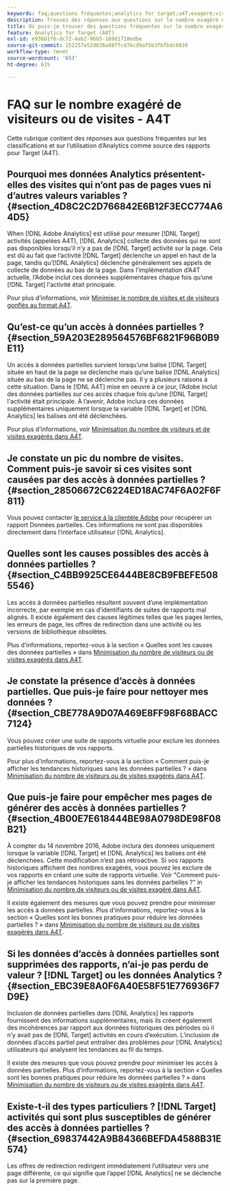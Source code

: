 ```yaml
---
keywords: faq;questions fréquentes;analytics for target;a4T;exagéré;visite;visiteur;accès partiel;orphelin;accès partiel
description: Trouvez des réponses aux questions sur le nombre exagéré de visiteurs ou de visites lors de l’utilisation d’Analytics pour [!DNL Target] (A4T). Découvrez comment réduire les "données partielles".
title: Où puis-je trouver des questions fréquentes sur le nombre exagéré de visiteurs ou de visites avec A4T ?
feature: Analytics for Target (A4T)
exl-id: e936b1f6-dc72-4ab2-9bb5-169d1710edbe
source-git-commit: 152257a52d836a88ffcd76cd9af5b3fbfbdc0839
workflow-type: tm+mt
source-wordcount: '653'
ht-degree: 61%

---
```


# FAQ sur le nombre exagéré de visiteurs ou de visites - A4T

Cette rubrique contient des réponses aux questions fréquentes sur les classifications et sur l’utilisation d’Analytics comme source des rapports pour Target (A4T).

## Pourquoi mes données Analytics présentent-elles des visites qui n’ont pas de pages vues ni d’autres valeurs variables ? {#section_4D8C2C2D766842E6B12F3ECC774A64D5}

When [!DNL Adobe Analytics] est utilisé pour mesurer [!DNL Target] activités (appelées A4T), [!DNL Analytics] collecte des données qui ne sont pas disponibles lorsqu’il n’y a pas de [!DNL Target] activité sur la page. Cela est dû au fait que l’activité [!DNL Target] déclenche un appel en haut de la page, tandis qu’[!DNL Analytics] déclenche généralement ses appels de collecte de données au bas de la page. Dans l’implémentation d’A4T actuelle, l’Adobe inclut ces données supplémentaires chaque fois qu’une [!DNL Target] l&#39;activité était principale.

Pour plus d’informations, voir [Minimiser le nombre de visites et de visiteurs gonflés au format A4T](/help/main/c-integrating-target-with-mac/a4t/c-a4t-troubleshooting/minimizing-inflated-visit-and-visitor-counts-a4t.md#concept_A515C2DE126E44B6AD97754C2C6D5235).

## Qu’est-ce qu’un accès à données partielles ? {#section_59A203E289564576BF6821F96B0B9E11}

Un accès à données partielles survient lorsqu’une balise [!DNL Target] située en haut de la page se déclenche mais qu’une balise [!DNL Analytics] située au bas de la page ne se déclenche pas. Il y a plusieurs raisons à cette situation. Dans le [!DNL A4T] mise en oeuvre à ce jour, l’Adobe inclut des données partielles sur ces accès chaque fois qu’une [!DNL Target] l&#39;activité était principale. À l’avenir, Adobe inclura ces données supplémentaires uniquement lorsque la variable [!DNL Target] et [!DNL Analytics] les balises ont été déclenchées.

Pour plus d’informations, voir [Minimisation du nombre de visiteurs et de visites exagérés dans A4T](/help/main/c-integrating-target-with-mac/a4t/c-a4t-troubleshooting/minimizing-inflated-visit-and-visitor-counts-a4t.md#concept_A515C2DE126E44B6AD97754C2C6D5235).

## Je constate un pic du nombre de visites. Comment puis-je savoir si ces visites sont causées par des accès à données partielles ? {#section_28506672C6224ED18AC74F6A02F6F811}

Vous pouvez contacter [le service à la clientèle Adobe](/help/main/cmp-resources-and-contact-information.md#reference_ACA3391A00EF467B87930A450050077C) pour récupérer un rapport Données partielles. Ces informations ne sont pas disponibles directement dans l’interface utilisateur [!DNL Analytics].

## Quelles sont les causes possibles des accès à données partielles ? {#section_C4BB9925CE6444BE8CB9FBEFE5085546}

Les accès à données partielles résultent souvent d’une implémentation incorrecte, par exemple en cas d’identifiants de suites de rapports mal alignés. Il existe également des causes légitimes telles que les pages lentes, les erreurs de page, les offres de redirection dans une activité ou les versions de bibliothèque obsolètes.

Plus d’informations, reportez-vous à la section « Quelles sont les causes des données partielles » dans [Minimisation du nombre de visiteurs ou de visites exagérés dans A4T](/help/main/c-integrating-target-with-mac/a4t/c-a4t-troubleshooting/minimizing-inflated-visit-and-visitor-counts-a4t.md#concept_A515C2DE126E44B6AD97754C2C6D5235).

## Je constate la présence d’accès à données partielles. Que puis-je faire pour nettoyer mes données ? {#section_CBE778A9D07A469E8FF98F68BACC7124}

Vous pouvez créer une suite de rapports virtuelle pour exclure les données partielles historiques de vos rapports.

Pour plus d’informations, reportez-vous à la section « Comment puis-je afficher les tendances historiques sans les données partielles ? » dans [Minimisation du nombre de visiteurs ou de visites exagérés dans A4T](/help/main/c-integrating-target-with-mac/a4t/c-a4t-troubleshooting/minimizing-inflated-visit-and-visitor-counts-a4t.md#concept_A515C2DE126E44B6AD97754C2C6D5235).

## Que puis-je faire pour empêcher mes pages de générer des accès à données partielles ? {#section_4B00E7E618444BE98A0798DE98F08B21}

À compter du 14 novembre 2016, Adobe inclura des données uniquement lorsque la variable [!DNL Target] et [!DNL Analytics] les balises ont été déclenchées. Cette modification n’est pas rétroactive. Si vos rapports historiques affichent des nombres exagérés, vous pouvez les exclure de vos rapports en créant une suite de rapports virtuelle. Voir &quot;Comment puis-je afficher les tendances historiques sans les données partielles ?&quot; in [Minimisation du nombre de visiteurs ou de visites exagéré dans A4T](/help/main/c-integrating-target-with-mac/a4t/c-a4t-troubleshooting/minimizing-inflated-visit-and-visitor-counts-a4t.md#concept_A515C2DE126E44B6AD97754C2C6D5235).

Il existe également des mesures que vous pouvez prendre pour minimiser les accès à données partielles. Plus d’informations, reportez-vous à la section « Quelles sont les bonnes pratiques pour réduire les données partielles ? » dans [Minimisation du nombre de visiteurs ou de visites exagérés dans A4T](/help/main/c-integrating-target-with-mac/a4t/c-a4t-troubleshooting/minimizing-inflated-visit-and-visitor-counts-a4t.md#concept_A515C2DE126E44B6AD97754C2C6D5235).

## Si les données d’accès à données partielles sont supprimées des rapports, n’ai-je pas perdu de valeur ? [!DNL Target] ou les données Analytics ? {#section_EBC39E8A0F6A40E58F51E776936F7D9E}

Inclusion de données partielles dans [!DNL Analytics] les rapports fournissent des informations supplémentaires, mais ils créent également des incohérences par rapport aux données historiques des périodes où il n’y avait pas de [!DNL Target] activités en cours d’exécution. L’inclusion de données d’accès partiel peut entraîner des problèmes pour [!DNL Analytics] utilisateurs qui analysent les tendances au fil du temps.

Il existe des mesures que vous pouvez prendre pour minimiser les accès à données partielles. Plus d’informations, reportez-vous à la section « Quelles sont les bonnes pratiques pour réduire les données partielles ? » dans [Minimisation du nombre de visiteurs ou de visites exagérés dans A4T](/help/main/c-integrating-target-with-mac/a4t/c-a4t-troubleshooting/minimizing-inflated-visit-and-visitor-counts-a4t.md#concept_A515C2DE126E44B6AD97754C2C6D5235).

## Existe-t-il des types particuliers ? [!DNL Target] activités qui sont plus susceptibles de générer des accès à données partielles ? {#section_69837442A9B84366BEFDA4588B31E574}

Les offres de redirection redirigent immédiatement l’utilisateur vers une page différente, ce qui signifie que l’appel [!DNL Analytics] ne se déclenche pas sur la première page.
